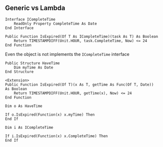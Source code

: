 ## Generic vs Lambda

```vbnet
Interface ICompleteTime
    ReadOnly Property CompleteTime As Date
End Interface

Public Function IsExpired(Of T As ICompleteTime)(task As T) As Boolean
    Return TIMESTAMPDIFF(Unit.HOUR, task.CompleteTime, Now) <= 24
End Function

```

Even the object is not implements the ``ICompleteTime`` interface

```vbnet
Public Structure HaveTime
    Dim myTime As Date
End Structure

<Extension>
Public Function IsExpired(Of T)(x As T, getTime As Func(Of T, Date)) As Boolean
    Return TIMESTAMPDIFF(Unit.HOUR, getTime(x), Now) <= 24
End Function

Dim o As HaveTime

If o.IsExpired(Function(x) x.myTime) Then
End If

Dim i As ICompleteTime

If i.IsExpired(Function(x) x.CompleteTime) Then
End If
```